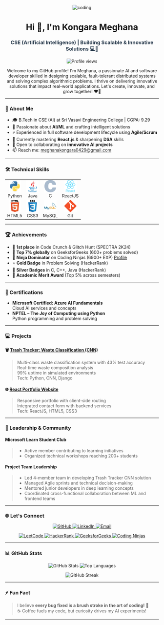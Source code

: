 <p align="center">
  <img alt="coding" width="400" src="https://tse3.mm.bing.net/th?id=OIP.5ybHSsCB7tUP7uFDPRLJmAHaFj&pid=Api&P=0&h=180" />
</p>

<h1 align="center">Hi 👋, I'm <b>Kongara Meghana</b></h1>
<h3 align="center" style="color:#2c3e50;">CSE (Artificial Intelligence) | Building Scalable & Innovative Solutions 💻🤖</h3>

<p align="center">
  <img src="https://komarev.com/ghpvc/?username=meghanakongara0429&label=Profile%20views&color=0e75b6&style=flat" alt="Profile views" />
</p>

<p align="center">Welcome to my GitHub profile!  
I'm Meghana, a passionate AI and software developer skilled in designing scalable, fault-tolerant distributed systems and solving complex algorithmic problems. I thrive on delivering innovative solutions that impact real-world applications. Let's create, innovate, and grow together! ❤️🚀</p>

---

### 🌱 About Me
- 🎓 B.Tech in CSE (AI) at Sri Vasavi Engineering College | CGPA: 9.29
- 🚀 Passionate about **AI/ML** and crafting intelligent solutions
- ⚡ Experienced in full software development lifecycle using **Agile/Scrum**
- 🔭 Currently mastering **React.js** & sharpening **DSA** skills
- 🤝 Open to collaborating on **innovative AI projects**
- 📫 Reach me: meghanakongara0429@gmail.com

---

### 🛠️ Technical Skills

<table align="center">
  <tr>
    <td align="center"><img src="https://raw.githubusercontent.com/devicons/devicon/master/icons/python/python-original.svg" width="40" /><br>Python</td>
    <td align="center"><img src="https://raw.githubusercontent.com/devicons/devicon/master/icons/java/java-original.svg" width="40" /><br>Java</td>
    <td align="center"><img src="https://raw.githubusercontent.com/devicons/devicon/master/icons/c/c-original.svg" width="40" /><br>C</td>
    <td align="center"><img src="https://raw.githubusercontent.com/devicons/devicon/master/icons/react/react-original-wordmark.svg" width="40" /><br>ReactJS</td>
  </tr>
  <tr>
    <td align="center"><img src="https://raw.githubusercontent.com/devicons/devicon/master/icons/html5/html5-original-wordmark.svg" width="40" /><br>HTML5</td>
    <td align="center"><img src="https://raw.githubusercontent.com/devicons/devicon/master/icons/css3/css3-original-wordmark.svg" width="40" /><br>CSS3</td>
    <td align="center"><img src="https://raw.githubusercontent.com/devicons/devicon/master/icons/mysql/mysql-original-wordmark.svg" width="40" /><br>MySQL</td>
    <td align="center"><img src="https://raw.githubusercontent.com/devicons/devicon/master/icons/git/git-original.svg" width="40" /><br>Git</td>
  </tr>
</table>

---

### 🏆 Achievements
- 🥇 **1st place** in Code Crunch & Glitch Hunt (SPECTRA 2K24)
- 🏅 **Top 7% globally** on GeeksforGeeks (600+ problems solved)
- 🥇 **Ninja Dominator** on Coding Ninjas (6900+ EXP) [Profile](https://www.naukri.com/code360/profile/ed56550a-6895-43ef-9920-79024e51c650)
- ⭐ **Gold Badge** in Problem Solving (HackerRank)
- 🏅 **Silver Badges** in C, C++, Java (HackerRank)
- 🥇 **Academic Merit Award** (Top 5% across semesters)

---

### 📜 Certifications
- **Microsoft Certified: Azure AI Fundamentals**  
  Cloud AI services and concepts
- **NPTEL – The Joy of Computing using Python**  
  Python programming and problem solving
---

### 💻 Projects

#### 🗑️ [Trash Tracker: Waste Classification (CNN)](https://github.com/meghanakongara0429/Trash-Tracker-Project)
> Multi-class waste classification system with 43% test accuracy  
> Real-time waste composition analysis  
> 99% uptime in simulated environments  
> Tech: Python, CNN, Django

#### 🌐 [React Portfolio Website](https://meghanakongara0429.github.io/Meghana-Portifolio/)
> Responsive portfolio with client-side routing  
> Integrated contact form with backend services  
> Tech: ReactJS, HTML5, CSS3

---

### 👥 Leadership & Community

#### **Microsoft Learn Student Club** 
> - Active member contributing to learning initiatives  
> - Organized technical workshops reaching 200+ students 

#### **Project Team Leadership**
> - Led 4-member team in developing Trash Tracker CNN solution  
> - Managed Agile sprints and technical decision-making  
> - Mentored junior developers in deep learning concepts  
> - Coordinated cross-functional collaboration between ML and frontend teams

---

### 🌐 Let's Connect

<p align="center">
  <a href="https://github.com/meghanakongara0429" target="_blank" rel="noopener noreferrer">
    <img src="https://img.shields.io/badge/GitHub-Profile-181717?style=for-the-badge&logo=github&logoColor=white" alt="GitHub">
  </a>
  <a href="https://linkedin.com/in/meghana-kongara-55b96b290" target="_blank" rel="noopener noreferrer">
    <img src="https://img.shields.io/badge/LinkedIn-Connect-0077B5?style=for-the-badge&logo=linkedin&logoColor=white" alt="LinkedIn">
  </a>
  <a href="mailto:meghanakongara0429@gmail.com" target="_blank" rel="noopener noreferrer">
    <img src="https://img.shields.io/badge/Email-Contact-D14836?style=for-the-badge&logo=gmail&logoColor=white" alt="Email">
  </a>
</p>

<p align="center">
  <a href="https://leetcode.com/u/meghana_kongara/" target="_blank" rel="noopener noreferrer">
    <img src="https://img.shields.io/badge/LeetCode-Solutions-FFA116?style=for-the-badge&logo=leetcode&logoColor=black" alt="LeetCode">
  </a>
  <a href="https://www.hackerrank.com/meghanakongara01" target="_blank" rel="noopener noreferrer">
    <img src="https://img.shields.io/badge/HackerRank-Profile-2EC866?style=for-the-badge&logo=hackerrank&logoColor=white" alt="HackerRank">
  </a>
  <a href="https://www.geeksforgeeks.org/user/meghanakongara0429/" target="_blank" rel="noopener noreferrer">
    <img src="https://img.shields.io/badge/GeeksforGeeks-Articles-2F8D46?style=for-the-badge&logo=geeksforgeeks&logoColor=white" alt="GeeksforGeeks">
  </a>
  <a href="https://www.naukri.com/code360/profile/ed56550a-6895-43ef-9920-79024e51c650" target="_blank" rel="noopener noreferrer">
    <img src="https://img.shields.io/badge/Coding_Ninjas-Profile-FF6B00?style=for-the-badge" alt="Coding Ninjas">
  </a>
</p>

---

### 📊 GitHub Stats

<p align="center">
  <img src="https://github-readme-stats.vercel.app/api?username=meghanakongara0429&show_icons=true&count_private=true&theme=radical" alt="GitHub Stats" width="48%" />
  <img src="https://github-readme-stats.vercel.app/api/top-langs/?username=meghanakongara0429&layout=compact&theme=radical" alt="Top Languages" width="48%" />
</p>

<p align="center">
  <img src="https://github-readme-streak-stats.herokuapp.com/?user=meghanakongara0429&theme=radical" alt="GitHub Streak" width="60%" />
</p>

---

### ⚡ Fun Fact
> I believe **every bug fixed is a brush stroke in the art of coding!** 🎨  
> ☕ Coffee fuels my code, but curiosity drives my AI experiments!

---
